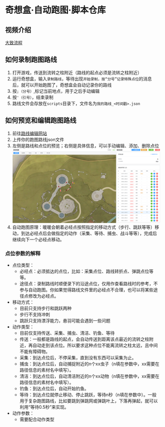 # 奇想盒·自动跑图·脚本仓库
## 视频介绍
[大致流程](https://www.bilibili.com/video/BV1zcWGzCESR)

## 如何录制跑图路线
1. 打开游戏，传送到流转之柱附近（路线的起点必须是流转之柱附近）
2. 运行奇想盒，输入`录制路线`，等待出现`开始录制，按“分号”记录特殊点位`的消息后，就可以开始跑图了，奇想盒会自动记录你的路线
3. 按`;（分号）`,标记当前地点，用于之后手动编辑
4. 按`'（引号）`，结束录制
5. 路线文件会存放在`scripts`目录下，文件名为`我的路线_<时间戳>.json`

## 如何预览和编辑跑图路线
1. 前往[路线编辑网站](https://nikkigallery.vip/autotools/pathcheck)
2. 上传你的跑图路线json文件
3. 左侧是路线和点位的预览；右侧是具体信息，可以手动编辑、添加、删除点位
![网站截图](/docs/path_tools.png)
4. 自动跑图原理：暖暖会朝着必经点按照指定的移动方式（步行、跳跃等等）移动，到达必经点后会做指定的动作（采集、等待、捕虫、战斗等等），完成后继续向下一个必经点移动。
### 点位参数的解释
* 点位类型：
    * 必经点：必须抵达的点位，比如：采集点位、路线转折点、弹跳点位等等。
    * 途径点：录制路线时顺便录下的沿途点位，仅用作查看路线时的参考，不参与自动跑图。你如果觉得路线文件里的必经点不合理，也可以将某些途径点修改为必经点。
* 移动方式：
    * 目前只支持步行和跳跃两种
    * 步行不支持冲刺
    * 跳跃只支持漂浮能力，悬羽可能会遇到一些问题
* 动作类型：
    * 目前仅支持传送、采集、捕虫、清洁、钓鱼、等待
    * 传送：一般都是路线的起点，会自动传送到距离该点最近的流转之柱附近，再自动走到该点位。所以要求这种点位不能离流转之柱太远，且中间不能有障碍物。
    * 采集：到达点位后，不停采集，直到没有东西可以采集为止。
    * 捕虫：到达点位后，自动捕捉附近的n个xx虫子（n填在参数中，xx需要在路径信息的素材名中填写）。
    * 清洁：到达点位后，自动清洁附近的n个xx动物（n填在参数中，xx需要在路径信息的素材名中填写）。
    * 钓鱼：到达点位后，自动开始钓鱼。
    * 等待：到达点位就停止移动、停止跳跃，等待n秒（n填在参数中）。一般用于复杂跑图路线，比如要跳到弹跳网或弹跳叶上，下落再弹起，就可以利用“等待0.5秒”来实现。
* 动作参数：
    * 需要配合动作类型